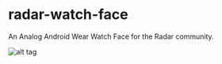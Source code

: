 # radar-watch-face
An Analog Android Wear Watch Face for the Radar community.

![alt tag](https://scontent-cdg2-1.xx.fbcdn.net/v/t1.0-9/13435331_1297533610274132_841891074402051751_n.jpg?oh=d138375bd16839ea5736e27450c76419&oe=57DF3359)
